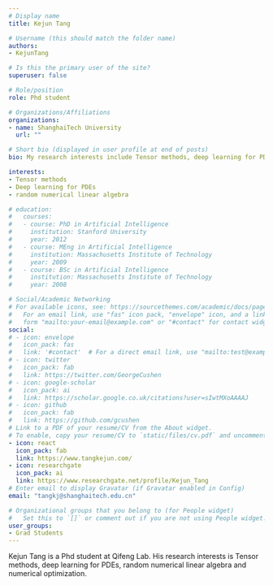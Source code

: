 ```yaml
---
# Display name
title: Kejun Tang

# Username (this should match the folder name)
authors:
- KejunTang

# Is this the primary user of the site?
superuser: false

# Role/position
role: Phd student

# Organizations/Affiliations
organizations:
- name: ShanghaiTech University
  url: ""

# Short bio (displayed in user profile at end of posts)
bio: My research interests include Tensor methods, deep learning for PDEs, random numerical linear algebra and numerical optimization.

interests:
- Tensor methods
- Deep learning for PDEs
- random numerical linear algebra

# education:
#   courses:
#   - course: PhD in Artificial Intelligence
#     institution: Stanford University
#     year: 2012
#   - course: MEng in Artificial Intelligence
#     institution: Massachusetts Institute of Technology
#     year: 2009
#   - course: BSc in Artificial Intelligence
#     institution: Massachusetts Institute of Technology
#     year: 2008

# Social/Academic Networking
# For available icons, see: https://sourcethemes.com/academic/docs/page-builder/#icons
#   For an email link, use "fas" icon pack, "envelope" icon, and a link in the
#   form "mailto:your-email@example.com" or "#contact" for contact widget.
social:
# - icon: envelope
#   icon_pack: fas
#   link: '#contact'  # For a direct email link, use "mailto:test@example.org".
# - icon: twitter
#   icon_pack: fab
#   link: https://twitter.com/GeorgeCushen
# - icon: google-scholar
#   icon_pack: ai
#   link: https://scholar.google.co.uk/citations?user=sIwtMXoAAAAJ
# - icon: github
#   icon_pack: fab
#   link: https://github.com/gcushen
# Link to a PDF of your resume/CV from the About widget.
# To enable, copy your resume/CV to `static/files/cv.pdf` and uncomment the lines below.
- icon: react
  icon_pack: fab
  link: https://www.tangkejun.com/
- icon: researchgate
  icon_pack: ai
  link: https://www.researchgate.net/profile/Kejun_Tang
# Enter email to display Gravatar (if Gravatar enabled in Config)
email: "tangkj@shanghaitech.edu.cn"

# Organizational groups that you belong to (for People widget)
#   Set this to `[]` or comment out if you are not using People widget.
user_groups:
- Grad Students
---
```


Kejun Tang is a Phd student at Qifeng Lab. His research interests is Tensor methods, deep learning for PDEs, random numerical linear algebra and numerical optimization.
